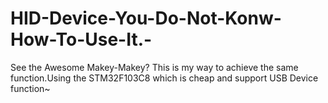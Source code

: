 # HID-Device-You-Do-Not-Konw-How-To-Use-It.-
See the Awesome Makey-Makey? This is my way to achieve the same function.Using the STM32F103C8 which is cheap and support USB Device function~
